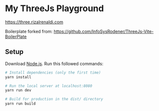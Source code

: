 # My ThreeJs Playground

https://three.rizalrenaldi.com

Boilerplate forked from: https://github.com/InfoSysRodener/ThreeJs-Vite-BoilerPlate

## Setup
Download [Node.js](https://nodejs.org/en/download/).
Run this followed commands:

``` bash
# Install dependencies (only the first time)
yarn install

# Run the local server at localhost:8080
yarn run dev

# Build for production in the dist/ directory
yarn run build
```

